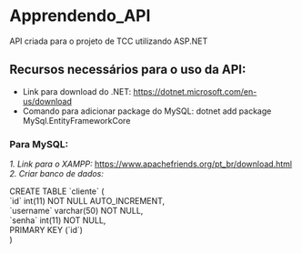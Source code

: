 # Apprendendo_API

API criada para o projeto de TCC utilizando ASP.NET

## Recursos necessários para o uso da API:

* Link para download do .NET: https://dotnet.microsoft.com/en-us/download
* Comando para adicionar package do MySQL: dotnet add package MySql.EntityFrameworkCore

### Para MySQL:

<i> 1. Link para o XAMPP: </i> https://www.apachefriends.org/pt_br/download.html <br>
<i> 2. Criar banco de dados: </i>      <br>
<p> CREATE TABLE `cliente` (           <br>
  `id` int(11) NOT NULL AUTO_INCREMENT,<br>
  `username` varchar(50) NOT NULL,     <br>   
  `senha` int(11) NOT NULL,            <br>
  PRIMARY KEY (`id`)                   <br>
) </p>


